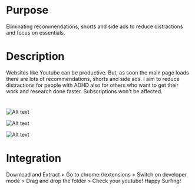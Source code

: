 # Purpose

Eliminating recommendations, shorts and side ads to reduce distractions and focus on essentials.

# Description

Websites like Youtube can be productive. But, as soon the main page loads there are lots of recommendations, shorts and side ads. I aim to reduce distractions for people with ADHD also for others who want to get their work and research done faster. Subscriptions won't be affected.

# 

![Alt text](https://github.com/Abhishek-one/DeclutterF-Google-Chrome-Extension/blob/main/screenshots/Screenshot1.png)

![Alt text](https://github.com/Abhishek-one/DeclutterF-Google-Chrome-Extension/blob/main/screenshots/Screenshot2.png)

![Alt text](https://github.com/Abhishek-one/DeclutterF-Google-Chrome-Extension/blob/main/screenshots/Screenshot3.png)

# Integration

Download and Extract > Go to chrome://extensions > Switch on developer mode > Drag and drop the folder > Check your youtube!
Happy Surfing!
